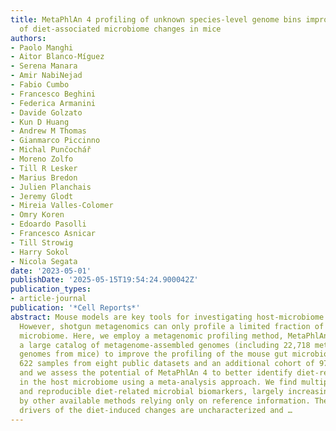 ```yaml
---
title: MetaPhlAn 4 profiling of unknown species-level genome bins improves the characterization
  of diet-associated microbiome changes in mice
authors:
- Paolo Manghi
- Aitor Blanco-Míguez
- Serena Manara
- Amir NabiNejad
- Fabio Cumbo
- Francesco Beghini
- Federica Armanini
- Davide Golzato
- Kun D Huang
- Andrew M Thomas
- Gianmarco Piccinno
- Michal Punčochář
- Moreno Zolfo
- Till R Lesker
- Marius Bredon
- Julien Planchais
- Jeremy Glodt
- Mireia Valles-Colomer
- Omry Koren
- Edoardo Pasolli
- Francesco Asnicar
- Till Strowig
- Harry Sokol
- Nicola Segata
date: '2023-05-01'
publishDate: '2025-05-15T19:54:24.900042Z'
publication_types:
- article-journal
publication: '*Cell Reports*'
abstract: Mouse models are key tools for investigating host-microbiome interactions.
  However, shotgun metagenomics can only profile a limited fraction of the mouse gut
  microbiome. Here, we employ a metagenomic profiling method, MetaPhlAn 4, which exploits
  a large catalog of metagenome-assembled genomes (including 22,718 metagenome-assembled
  genomes from mice) to improve the profiling of the mouse gut microbiome. We combine
  622 samples from eight public datasets and an additional cohort of 97 mouse microbiomes,
  and we assess the potential of MetaPhlAn 4 to better identify diet-related changes
  in the host microbiome using a meta-analysis approach. We find multiple, strong,
  and reproducible diet-related microbial biomarkers, largely increasing those identifiable
  by other available methods relying only on reference information. The strongest
  drivers of the diet-induced changes are uncharacterized and …
---
```

